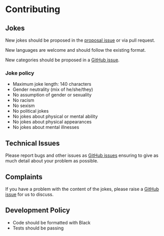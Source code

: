 # Contributing

## Jokes

New jokes should be proposed in the [proposal issue](https://github.com/pyjokes/pyjokes/issues/10)
or via pull request.

New languages are welcome and should follow the existing format.

New categories should be proposed in a [GitHub issue](https://github.com/pyjokes/pyjokes/issues).

### Joke policy

- Maximum joke length: 140 characters
- Gender neutrality (mix of he/she/they)
- No assumption of gender or sexuality
- No racism
- No sexism
- No political jokes
- No jokes about physical or mental ability
- No jokes about physical appearances
- No jokes about mental illnesses

## Technical Issues

Please report bugs and other issues as [GitHub issues](https://github.com/pyjokes/pyjokes/issues)
ensuring to give as much detail about your problem as possible.

## Complaints

If you have a problem with the content of the jokes, please raise a [GitHub issue](https://github.com/pyjokes/pyjokes/issues)
for us to discuss.

## Development Policy

- Code should be formatted with Black
- Tests should be passing

